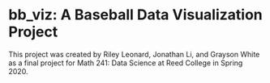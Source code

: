 # bb_viz: A Baseball Data Visualization Project

This project was created by Riley Leonard, Jonathan Li, and Grayson White as a final project for Math 241: Data Science at Reed College in Spring 2020.